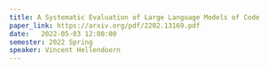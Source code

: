 ```yaml
---
title: A Systematic Evaluation of Large Language Models of Code
paper_link: https://arxiv.org/pdf/2202.13169.pdf
date:   2022-05-03 12:00:00
semester: 2022 Spring
speaker: Vincent Hellendoorn
---
```

